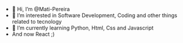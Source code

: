 - 👋 Hi, I’m @Mati-Pereira
- 👀 I’m interested in Software Development, Coding and other things related to tecnology
- 🌱 I’m currently learning Python, Html, Css and Javascript
- And now React ;)

<!---
Mati-Pereira/Mati-Pereira is a ✨ special ✨ repository because its `README.md` (this file) appears on your GitHub profile.
You can click the Preview link to take a look at your changes.
--->
